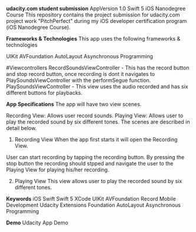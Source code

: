 **udacity.com student submission**
AppVersion 1.0       Swift 5       iOS Nanodegree Course This repository contains the project submission for udacity.com project work "PitchPerfect" during my iOS developer certification program (iOS Nanodegree Course).

**Frameworks & Technologies**
This app uses the following frameworks & technologies

UIKit       AVFoundation       AutoLayout       Asynchronous Programming

#Viewcontrollers RecordSoundsViewController - This has the record button and stop record button, once recording is dont it navigates to PlaySoundsViewController with the performSegue function. PlaySoundsViewController - This view uses the audio recorded and has six different buttons for playbacks.

**App Specifications**
The app will have two view scenes.

Recording View: Allows user record sounds.
Playing View: Allows user to play the recorded sound by six different tones.
The scenes are described in detail below.

1) Recording View
When the app first starts it will open the Recording View.

User can start recording by tapping the recording button.
By pressing the stop button the recording should stpped and navigate the user to the Playing View for playing his/her recording.
       
2) Playing View
This view allows user to play the recorded sound by six different tones.

       
**Keywords**
iOS       Swift       Swift 5       XCode       UIKit       AVFoundation       Record       Mobile Development       Udacity       Extensions       Foundation       AutoLayout       Asynchronous Programming

**Demo**
Udacity App Demo
